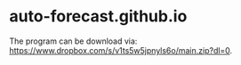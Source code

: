 # auto-forecast.github.io

The program can be download via: https://www.dropbox.com/s/v1ts5w5jpnyls6o/main.zip?dl=0.
